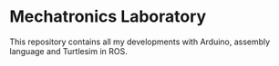 # Mechatronics Laboratory
This repository contains all my developments with Arduino, assembly language and Turtlesim in ROS.
